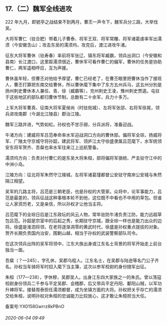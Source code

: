 ## 17.（二）魏军全线进攻
222 年九月，即猇亭之战结束不到两月，曹丕一声令下，魏军兵分三路，大举伐吴。



大将军曹仁（驻合肥）带着儿子曹泰、将军王双、将军常雕、将军诸葛虔率军出濡须（今安徽含山）；攻击东吴的濡须坞，攻克后，渡江进攻牛渚。



征东大将军曹休（驻寿春）率前将军张辽、镇东将军臧霸，领兵出洞口（今安徽和县南）长江渡口，这里距濡须很近，曹休军可看作曹仁的偏军，曹休的任务是协助曹仁，两军遥相呼应，互为声援。



曹休虽年轻，但曹丕对他给予厚望，曹仁已经老了，在曹丕眼里把曹休当作了接班人，曹丕打算把东南交给曹休，所以曹休麾下集中了东方五州兵马，这五州分別是扬州刺史曹休本人兼任、青、徐（臧霸等），兖州刺史王凌，豫州刺史贾逵。屯驻于这些地区的部队都归曹休节制，总数有二十余军，兵力十多万。



上军大将军曹真、征南大将军夏侯尚（时驻宛城）、左将军张郃、右将军徐晃，领兵进攻南郡（今湖北江陵县）郡治江陵。



魏军三路并进，气势如虹。孙权也不甘示弱，分兵派将，准备迎战。



牛渚方向：建威将军吕范奉命率水军迎战洞口方向的曹休部。偏将军全琮，扬威将军、广陵太守京城守将孙韶，建武将军、领庐江太守徐盛隶属吕范麾下，水军统领安东将军贺齐、吾粲也率水军往来江上巡航警备。



濡须坞方向：负责对付曹仁的是东吴大将朱桓，部将偏将军骆统、严圭驻守江中的中洲小岛。



江陵方向：征北将军朱然守江陵城，左将军诸葛瑾都督公安驻守南岸公安城与朱然隔江相望。



吴军的几路主将，吕范是三朝老臣，也是孙权的大管家。众将中，论军事能力，吕范是最差的，领兵征战这种事根本轮不到他，这位既不中看也不中用的草包。但谁让人家资历老，又是亲信，所以孙权才让他当主将。



吕范麾下的全琮日后是江东政坛的风云人物，常年驻防牛渚负责江防，能力远超草包吕范。孙韶是宗室中的后起之秀，长期驻守京城，跟全琮一样也是能力出众的边将。徐盛是淮泗将领，在老将逐渐凋零的黄武时代，徐盛是孙权重点提拔的对象。贺齐长期负责国内治安，围剿山越，相当于孙权的武装警察部队司令。



在这次领兵出阵的吴军将领中，江东大族出身或江东名士背景的将军开始走上前台独当一面。



吾粲（？—245），字孔休，吴郡乌程人。江东名士，在吴郡与陆逊等名门公子齐名。孙权当车骑将军时招入麾下当主簿，这次以参军校尉的身份随军出征。



朱桓（177—238），字休穆，吴郡吴人。出身江东四大家族之一的朱氏。曾以荡寇校尉身份领兵二千参与平定吴郡、会稽郡，后又带兵平定丹阳、鄱阳山贼，以军功升裨将军。接替周泰担任濡须都督，成为坐镇方面的大将。孙权把关乎存亡的濡须交给朱桓，说明孙权对朱桓的忠诚能力比较放心，这才敢让朱桓担当大任。



备案号:YX0158Gwrrz8kPBnO


###### 2020-06-04 09:49
